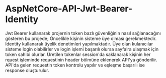 # AspNetCore-API-Jwt-Bearer-Identity

Jwt Bearer kullanarak projernin token bazlı güvenliğinin nasıl sağlanacağını gösteren bu projede;
Öncelikle kişinin sisteme üye olması gerekmektedir. Identity kullanarak üyelik denetimleri yapılmaktadır.
Üye olan kulanıcılar sisteme login olabilirler ve login işlemi başarılı olursa sayfalra ulaşmak için token sahibi olurlar.
Üretilen tokenlar session'da saklanarak kişinin her rquest işleminde requestinin header bölmüne eklenerek API'ya gönderilir.
API'da gelen requestin token kontrolu yapılır ve eşleşme başarılı ise response oluşturulur.
